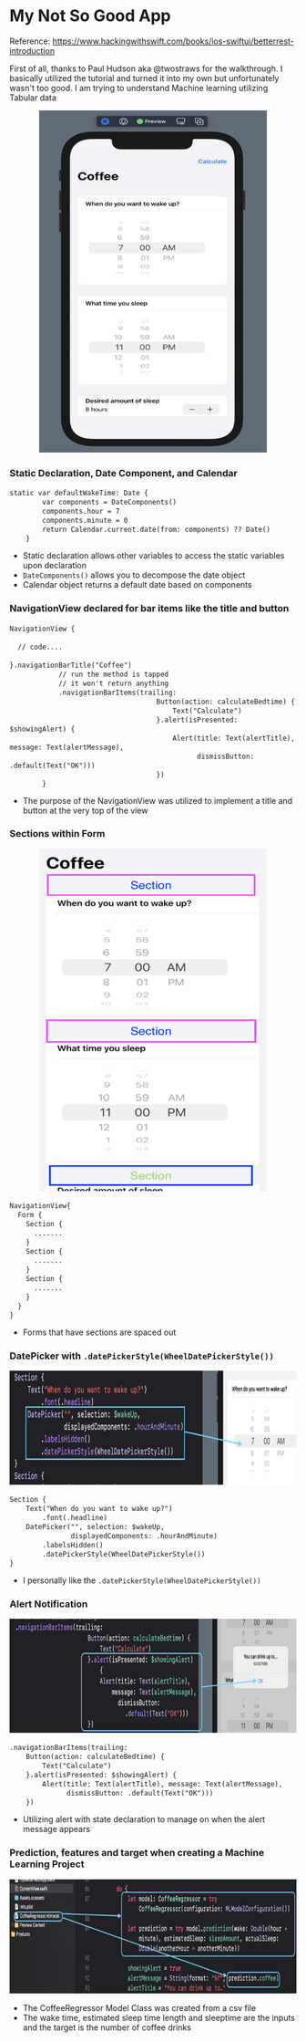 # My Not So Good App 

Reference: https://www.hackingwithswift.com/books/ios-swiftui/betterrest-introduction

First of all, thanks to Paul Hudson aka @twostraws for the walkthrough. 
I basically utilized the tutorial and turned it into my own but unfortunately wasn't too good.
I am trying to understand Machine learning utilizing Tabular data

<p align="center">
  <img src="./Images/Not so Good App.png" width="400" height="600" title="My SwiftUI App">
</p>


### Static Declaration, Date Component, and Calendar 

```
static var defaultWakeTime: Date {
        var components = DateComponents()
        components.hour = 7
        components.minute = 0
        return Calendar.current.date(from: components) ?? Date()
    }
```
- Static declaration allows other variables to access the static variables upon declaration 
- ```DateComponents()``` allows you to decompose the date object
- Calendar object returns a default date based on components

### NavigationView declared for bar items like the title and button
```
NavigationView {

  // code....

}.navigationBarTitle("Coffee")
            // run the method is tapped
            // it won't return anything
            .navigationBarItems(trailing:
                                    Button(action: calculateBedtime) {
                                        Text("Calculate")
                                    }.alert(isPresented: $showingAlert) {
                                        Alert(title: Text(alertTitle), message: Text(alertMessage),
                                              dismissButton: .default(Text("OK")))
                                    })
        }
```
- The purpose of the NavigationView was utilized to implement a title and button at the very top of the view

### Sections within Form
<p align="center">
  <img src="./Images/Sections.png" width="400" height="600" title="My SwiftUI App">
</p>

```
NavigationView{
  Form {
    Section {
      .......
    }
    Section {
      .......
    }
    Section {
      .......
    }
  }
}
```
- Forms that have sections are spaced out

### DatePicker with ```.datePickerStyle(WheelDatePickerStyle())```
<p align="center">
  <img src="./Images/DatePicker.png" width="600" height="200" title="My SwiftUI App">
</p>

```
Section {
    Text("When do you want to wake up?")
        .font(.headline)
    DatePicker("", selection: $wakeUp,
               displayedComponents: .hourAndMinute)
        .labelsHidden()
        .datePickerStyle(WheelDatePickerStyle())
}
```
- I personally like the ```.datePickerStyle(WheelDatePickerStyle())```

### Alert Notification
<p align="center">
  <img src="./Images/Alert Notification.png" width="600" height="200" title="My SwiftUI App">
</p>

```
.navigationBarItems(trailing:
    Button(action: calculateBedtime) {
        Text("Calculate")
    }.alert(isPresented: $showingAlert) {
        Alert(title: Text(alertTitle), message: Text(alertMessage),
              dismissButton: .default(Text("OK")))
    })
```
- Utilizing alert with state declaration to manage on when the alert message appears

### Prediction, features and target when creating a Machine Learning Project
<p align="center">
  <img src="./Images/Prediction.png" width="600" height="200" title="My SwiftUI App">
</p>

- The CoffeeRegressor Model Class was created from a csv file  
- The wake time, estimated sleep time length and sleeptime are the inputs and the target is the number of coffee drinks




